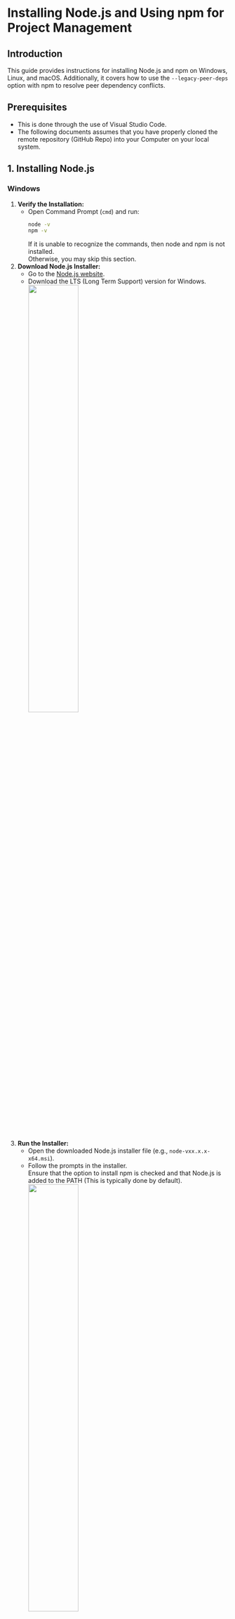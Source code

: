 # Installing Node.js and Using npm for Project Management

## Introduction

This guide provides instructions for installing Node.js and npm on Windows, Linux, and macOS.
Additionally, it covers how to use the `--legacy-peer-deps` option with npm to resolve peer dependency conflicts.

## Prerequisites

- This is done through the use of Visual Studio Code.
- The following documents assumes that you have properly cloned the remote repository (GitHub Repo) into your Computer on your local system.

## 1. Installing Node.js

### Windows

1. **Verify the Installation:**
   - Open Command Prompt (`cmd`) and run:
     ```sh
     node -v
     npm -v
     ```
     If it is unable to recognize the commands, then node and npm is not installed.<br>
     Otherwise, you may skip this section.
2. **Download Node.js Installer:**
   - Go to the [Node.js website](https://nodejs.org/).
   - Download the LTS (Long Term Support) version for Windows.<br>
     <img src="images\NODE_SETUP images\Node Website Snapshot.png" style="width:50%; height:auto;">
3. **Run the Installer:**
   - Open the downloaded Node.js installer file (e.g., `node-vxx.x.x-x64.msi`).
   - Follow the prompts in the installer. <br>
     Ensure that the option to install npm is checked and that Node.js is added to the PATH (This is typically done by default).<br>
     <img src="images\NODE_SETUP images\Node Setup Settings.png" style="width:50%; height:auto;">
4. **Verify the Installation:**
   - Open Command Prompt (`cmd`) and run:
     ```sh
     node -v
     npm -v
     ```
5. **Restart Operating System:**<br>
   - Though the Command Prompt recognizes the new path for node and npm, we will need to restart for VSCode to recognize the new software.
     <br><br>

### Linux

1. **Verify the Installation:**
   ```sh
   node -v
   npm -v
   ```
   If it is unable to recognize the commands, then node and npm is not installed.<br>
   Otherwise, you may skip this section.
2. **Update the package index:**
   ```sh
   sudo apt update
   ```
3. **Install Node.js and npm:**
   ```sh
   sudo apt install nodejs npm
   ```
4. **Verify the Installation:**
   ```sh
   node -v
   npm -v
   ```
5. **Restart Operating System:**<br>
   - Though the Linux recognizes the new path for node and npm, we will need to restart for VSCode to recognize the new software.
     <br><br>

### MacOS

1. **Verify the Installation:**
   ```sh
   node -v
   npm -v
   ```
   If it is unable to recognize the commands, then node and npm is not installed.<br>
   Otherwise, you may skip this section.
2. **Install Homebrew (if not already installed):**
   ```sh
   /bin/bash -c "$(curl -fsSL https://raw.githubusercontent.com/Homebrew/install/HEAD/install.sh)"
   ```
3. **Install Node.js and npm using Homebrew:**
   ```sh
   brew install node
   ```
4. **Verify the Installation:**
   ```sh
   node -v
   npm -v
   ```
5. **Restart Operating System:**<br>
   - Though the MacOS recognizes the new path for node and npm, we will need to restart for VSCode to recognize the new software.
     <br><br>

## 2. Setting Up Your Workspace

1. **Navigate to Your Project Directory:**

   - Open your terminal (Command Prompt on Windows, Terminal on Linux/macOS).
   - Navigate to your project directory using the `cd` command. For example:
     ```sh
     cd path/to/your/project
     ```
     Typically cd isn't necessary if you open the project in the correct directory in VSCode.

2. **Install Project Dependencies with --legacy-peer-deps:**

   - Run the following command to install all dependencies listed in your `package.json`, using the `--legacy-peer-deps` flag to resolve peer dependency conflicts:
     ```sh
     npm install --legacy-peer-deps
     ```
     This flag tells npm to install packages while ignoring peer dependency conflicts. It's especially useful when you encounter issues where different dependencies require conflicting versions of a package.

3. **Verify Installation:**

   - Ensure that all dependencies are installed correctly and that no errors are present. You should see a `node_modules` directory in your project with all dependencies installed.

## Conclusion

By following this guide, you should have Node.js and npm installed on your system, and be able to manage dependencies in your project using the `--legacy-peer-deps` option. This setup helps resolve common peer dependency conflicts, ensuring a smoother development experience.

## Troubleshooting

### Common Issues

- **Command not found:** Ensure that Node.js and npm are added to your system's PATH. If you encounter issues, revisit the installation steps to verify that everything is set up correctly.

- **Permission issues (Linux/macOS):** If you encounter permission issues when installing packages globally, you might need to use `sudo`:

  ```sh
  sudo npm install -g <package-name>
  ```

- **Node Version Manager (nvm):** If you frequently switch between different Node.js versions, consider using `nvm` (Node Version Manager):

  #### Linux/MacOS:

  ```sh
  curl -o- https://raw.githubusercontent.com/nvm-sh/nvm/v0.39.3/install.sh | bash
  source ~/.bashrc
  nvm install node
  nvm use node
  ```

  #### Windows:

  1. **Download nvm-windows:** Go to the [nvm-windows releases page](https://github.com/coreybutler/nvm-windows/releases) and download the latest installer.
  2. **Run the Installer:** Follow the installation instructions.
  3. **Install Node.js:**
     ```sh
     nvm install lts
     nvm use lts
     ```
  4. **Verify Installation:**
     ```sh
     node -v
     npm -v
     ```

- **Peer dependency conflicts:** Using the `--legacy-peer-deps` flag should resolve most conflicts. If issues persist, manually adjust your `package.json` to specify compatible versions of dependencies. For example, you can add specific versions of `react` and `react-dom` that are compatible with your other dependencies.

### Helpful Commands

- **Check Node.js version:**

  ```sh
  node -v
  ```

- **Check npm version:**

  ```sh
  npm -v
  ```

- **Install dependencies with --legacy-peer-deps:**

  ```sh
  npm install --legacy-peer-deps
  ```

- **Update npm to the latest version:**

  ```sh
  npm install -g npm@latest
  ```

- **List globally installed npm packages:**

  ```sh
  npm list -g --depth=0
  ```

- **Uninstall a globally installed package:**
  ```sh
  npm uninstall -g <package-name>
  ```

### Additional Resources

- **Node.js Documentation:** [https://nodejs.org/en/docs/](https://nodejs.org/en/docs/)
- **npm Documentation:** [https://docs.npmjs.com/](https://docs.npmjs.com/)
- **Visual Studio Code:** [https://code.visualstudio.com/](https://code.visualstudio.com/)
- **nvm (Node Version Manager) for Linux/macOS:** [https://github.com/nvm-sh/nvm](https://github.com/nvm-sh/nvm)
- **nvm-windows (Node Version Manager for Windows):** [https://github.com/coreybutler/nvm-windows](https://github.com/coreybutler/nvm-windows)
